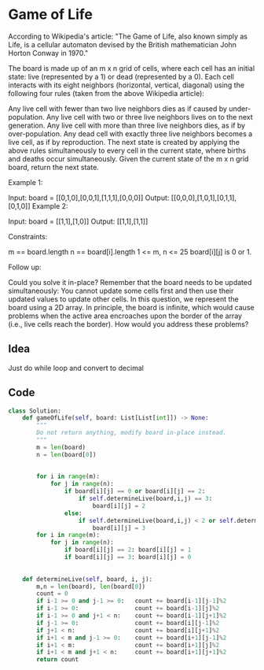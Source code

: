 # Game of Life
According to Wikipedia's article: "The Game of Life, also known simply as Life, is a cellular automaton devised by the British mathematician John Horton Conway in 1970."

The board is made up of an m x n grid of cells, where each cell has an initial state: live (represented by a 1) or dead (represented by a 0). Each cell interacts with its eight neighbors (horizontal, vertical, diagonal) using the following four rules (taken from the above Wikipedia article):

Any live cell with fewer than two live neighbors dies as if caused by under-population.
Any live cell with two or three live neighbors lives on to the next generation.
Any live cell with more than three live neighbors dies, as if by over-population.
Any dead cell with exactly three live neighbors becomes a live cell, as if by reproduction.
The next state is created by applying the above rules simultaneously to every cell in the current state, where births and deaths occur simultaneously. Given the current state of the m x n grid board, return the next state.

 

Example 1:


Input: board = [[0,1,0],[0,0,1],[1,1,1],[0,0,0]]
Output: [[0,0,0],[1,0,1],[0,1,1],[0,1,0]]
Example 2:


Input: board = [[1,1],[1,0]]
Output: [[1,1],[1,1]]
 

Constraints:

m == board.length
n == board[i].length
1 <= m, n <= 25
board[i][j] is 0 or 1.
 

Follow up:

Could you solve it in-place? Remember that the board needs to be updated simultaneously: You cannot update some cells first and then use their updated values to update other cells.
In this question, we represent the board using a 2D array. In principle, the board is infinite, which would cause problems when the active area encroaches upon the border of the array (i.e., live cells reach the border). How would you address these problems?<br>

## Idea
Just do while loop and convert to decimal

## Code
```python
class Solution:
    def gameOfLife(self, board: List[List[int]]) -> None:
        """
        Do not return anything, modify board in-place instead.
        """
        m = len(board)
        n = len(board[0])
        
        
        for i in range(m):
            for j in range(n):
                if board[i][j] == 0 or board[i][j] == 2:
                    if self.determineLive(board,i,j) == 3:
                        board[i][j] = 2
                else:
                    if self.determineLive(board,i,j) < 2 or self.determineLive(board,i,j) >3:
                        board[i][j] = 3
        for i in range(m):
            for j in range(n):
                if board[i][j] == 2: board[i][j] = 1
                if board[i][j] == 3: board[i][j] = 0
                    
        
    def determineLive(self, board, i, j):
        m,n = len(board), len(board[0])
        count = 0
        if i-1 >= 0 and j-1 >= 0:   count += board[i-1][j-1]%2
        if i-1 >= 0:                count += board[i-1][j]%2
        if i-1 >= 0 and j+1 < n:    count += board[i-1][j+1]%2
        if j-1 >= 0:                count += board[i][j-1]%2
        if j+1 < n:                 count += board[i][j+1]%2
        if i+1 < m and j-1 >= 0:    count += board[i+1][j-1]%2
        if i+1 < m:                 count += board[i+1][j]%2
        if i+1 < m and j+1 < n:     count += board[i+1][j+1]%2
        return count
        
```